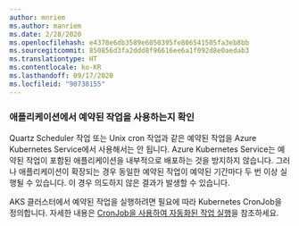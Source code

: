 ```yaml
---
author: mnriem
ms.author: manriem
ms.date: 2/28/2020
ms.openlocfilehash: e4370e6db3589e6050395fe806541505fa3eb8bb
ms.sourcegitcommit: 850856d3fa2ddd8f96616ee6a1f092d8e0aedab3
ms.translationtype: HT
ms.contentlocale: ko-KR
ms.lasthandoff: 09/17/2020
ms.locfileid: "90738155"
---
```

### <a name="determine-whether-your-application-relies-on-scheduled-jobs"></a>애플리케이션에서 예약된 작업을 사용하는지 확인

Quartz Scheduler 작업 또는 Unix cron 작업과 같은 예약된 작업을 Azure Kubernetes Service에서 사용해서는 안 됩니다. Azure Kubernetes Service는 예약된 작업이 포함된 애플리케이션을 내부적으로 배포하는 것을 방지하지 않습니다. 그러나 애플리케이션이 확장되는 경우 동일한 예약된 작업이 예약된 기간마다 두 번 이상 실행될 수 있습니다. 이 경우 의도하지 않은 결과가 발생할 수 있습니다.

AKS 클러스터에서 예약된 작업을 실행하려면 필요에 따라 Kubernetes CronJob을 정의합니다. 자세한 내용은 [CronJob을 사용하여 자동화된 작업 실행](https://kubernetes.io/docs/tasks/job/automated-tasks-with-cron-jobs/)을 참조하세요.
